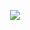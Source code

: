 <p align='center'>
    <img src="https://capsule-render.vercel.app/api?type=waving&color=auto&height=300&section=header&text=CV-15&fontSize=40&animation=fadeIn&fontAlignY=38&desc=박지완&descAlignY=51&descAlign=62"/>
</p>
